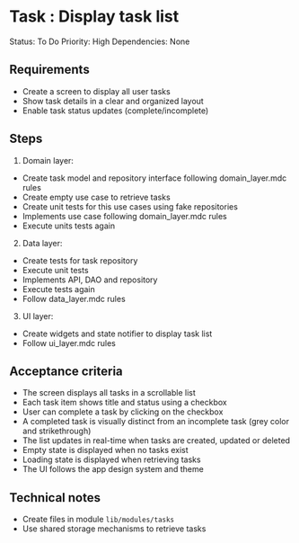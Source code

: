 # Task : Display task list

Status: To Do
Priority: High
Dependencies: None

## Requirements
- Create a screen to display all user tasks
- Show task details in a clear and organized layout
- Enable task status updates (complete/incomplete)

## Steps
1. Domain layer:
- Create task model and repository interface following domain_layer.mdc rules
- Create empty use case to retrieve tasks
- Create unit tests for this use cases using fake repositories
- Implements use case following domain_layer.mdc rules
- Execute units tests again

2. Data layer:
- Create tests for task repository
- Execute unit tests
- Implements API, DAO and repository
- Execute tests again
- Follow data_layer.mdc rules

3. UI layer:
- Create widgets and state notifier to display task list
- Follow ui_layer.mdc rules

## Acceptance criteria
- The screen displays all tasks in a scrollable list
- Each task item shows title and status using a checkbox
- User can complete a task by clicking on the checkbox
- A completed task is visually distinct from an incomplete task (grey color and strikethrough)
- The list updates in real-time when tasks are created, updated or deleted
- Empty state is displayed when no tasks exist
- Loading state is displayed when retrieving tasks
- The UI follows the app design system and theme

## Technical notes
- Create files in module `lib/modules/tasks`
- Use shared storage mechanisms to retrieve tasks
